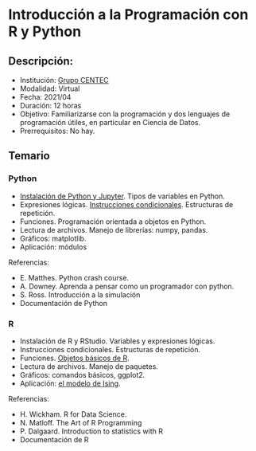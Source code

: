 # Introducción a la Programación con R y Python

## Descripción:

   - Institución: [Grupo CENTEC](https://www.facebook.com/grupocentec)  
   - Modalidad: Virtual
   - Fecha: 2021/04
   - Duración: 12 horas
   - Objetivo: Familiarizarse con la programación y dos lenguajes de programación útiles, en particular en Ciencia de Datos.
   - Prerrequisitos: No hay.

## Temario

### Python

- [Instalación de Python y Jupyter](https://www.facebook.com/grupocentec/videos/2538958063077495). Tipos de variables en Python.
- Expresiones lógicas. [Instrucciones condicionales](https://www.facebook.com/grupocentec/videos/1336180540115607). Estructuras de repetición.
- Funciones. Programación orientada a objetos en Python.
- Lectura de archivos. Manejo de librerías: numpy, pandas.
- Gráficos: matplotlib.
- Aplicación: módulos

Referencias: 

- E. Matthes. Python crash course.
- A. Downey. Aprenda a pensar como un programador con python.
- S. Ross. Introducción a la simulación
- Documentación de Python

### R

- Instalación de R y RStudio. Variables y expresiones lógicas.
- Instrucciones condicionales. Estructuras de repetición.
- Funciones. [Objetos básicos de R](https://www.facebook.com/grupocentec/videos/819739728924330).
- Lectura de archivos. Manejo de paquetes.
- Gráficos: comandos básicos, ggplot2.
- Aplicación: [el modelo de Ising](https://www.facebook.com/grupocentec/videos/1532266480314464).

Referencias: 

- H. Wickham. R for Data Science.
- N. Matloff. The Art of R Programming
- P. Dalgaard. Introduction to statistics with R
- Documentación de R
